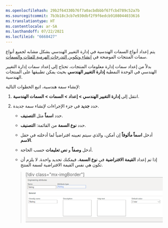 ```yaml
---
ms.openlocfilehash: 29b2f64330b76f7a0acbdbbbf67fcbd789c52a7b
ms.sourcegitcommit: 7b3b18c3cb7e930dbf2f9f6edcb9108044033616
ms.translationtype: HT
ms.contentlocale: ar-SA
ms.lasthandoff: 07/22/2021
ms.locfileid: "6668427"
---
```

يتم إعداد أنواع السمات الهندسية في إدارة التغيير الهندسي بشكل مشابه لجميع أنواع سمات المنتجات الموضحة في [إنشاء وتكوين التدرجات الهرمية للفئات والسمات](https://docs.microsoft.com/learn/modules/create-products-product-masters-dyn365-supply-chain-mgmt/7-category-hier-attr/?azure-portal=true). 

بدلاً من إعداد سمات إدارة معلومات المنتجات، تحتاج إلى إعداد سمات إدارة التغيير الهندسي في الوحدة النمطية **إدارة التغيير الهندسي** بحيث يمكن تطبيقها على المنتجات الهندسية.

لإنشاء سمة هندسية، اتبع الخطوات التالية:

1. انتقل إلى **إدارة التغيير الهندسي > إعداد > السمات > السمات الهندسية**.

1. حدد **جديد** في جزء الإجراءات لإنشاء سمة جديدة.

    - حدد **اسماً** مثل **التصنيف**.

    - حدد **نوع السمة** من القائمة: **التصنيف**.

    - أدخل **اسماً مألوفاً** إن أمكن، والذي سيتم تعيينه افتراضياً لما أدخلته في حقل **الاسم**.

    - أدخل **وصفاً** و **نص تعليمات** حسب الحاجة.

    - إذا تم إعداد **القيمة الافتراضية** في **نوع السمة**، فيمكنك تحديد واحدة. لا يلزم أن تكون هي نفس القيمة الافتراضية لسمة المنتج.

    > [!div class="mx-imgBorder"]
    > [![لقطة شاشة لصفحة السمات الهندسية للتصنيف بالاسم المألوف والوصف ونص التعليمات والقيمة الافتراضية، التي تم تحديد نجمتين لها.](../media/engineering-attributes-menu.png)](../media/engineering-attributes-menu.png#lightbox)
